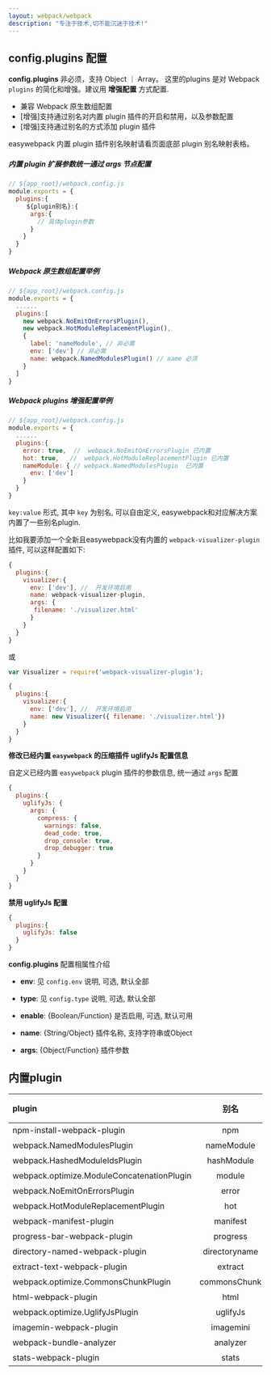 ```yaml
---
layout: webpack/webpack
description: "专注于技术,切不能沉迷于技术!"
---
```



## config.plugins 配置

**config.plugins** 非必须，支持 Object ｜ Array。 这里的plugins 是对 Webpack `plugins` 的简化和增强。建议用 **增强配置** 方式配置.

- 兼容 Webpack 原生数组配置
- [增强]支持通过别名对内置 plugin 插件的开启和禁用，以及参数配置
- [增强]支持通过别名的方式添加 plugin 插件

<div class ="easy-msg-tip">
easywebpack 内置 plugin 插件别名映射请看页面底部 plugin 别名映射表格。
</div>

##### 内置 plugin 扩展参数统一通过 args 节点配置

```js
// ${app_root}/webpack.config.js
module.exports = {
  plugins:{
     ${plugin别名}:{
      args:{
        // 具体plugin参数
      }
    }
  }
}
```

##### Webpack 原生数组配置举例

```js
// ${app_root}/webpack.config.js
module.exports = {
  ......
  plugins:[
    new webpack.NoEmitOnErrorsPlugin(),
    new webpack.HotModuleReplacementPlugin(),
    { 
      label: 'nameModule', // 非必需
      env: ['dev'] // 非必需
      name: webpack.NamedModulesPlugin() // name 必须
    }
  ]
}
```

##### Webpack plugins 增强配置举例

```js
// ${app_root}/webpack.config.js
module.exports = {
  ......
  plugins:{
    error: true,  //  webpack.NoEmitOnErrorsPlugin 已内置
    hot: true,   //  webpack.HotModuleReplacementPlugin 已内置
    nameModule: { // webpack.NamedModulesPlugin  已内置
      env: ['dev']
    }
  }
}
```


`key:value` 形式, 其中 `key` 为别名, 可以自由定义, easywebpack和对应解决方案内置了一些别名plugin. 


比如我要添加一个全新且easywebpack没有内置的 `webpack-visualizer-plugin` 插件, 可以这样配置如下:

```js
{
  plugins:{
    visualizer:{
      env: ['dev'], //  开发环境启用
      name: webpack-visualizer-plugin,
      args: {
       filename: './visualizer.html'
      }
    }
  }
}
```

或

```js
var Visualizer = require('webpack-visualizer-plugin');

{
  plugins:{
    visualizer:{
      env: ['dev'], //  开发环境启用
      name: new Visualizer({ filename: './visualizer.html'})
    }
  }
}
```


**修改已经内置 `easywebpack` 的压缩插件 uglifyJs 配置信息**

自定义已经内置 `easywebpack` plugin 插件的参数信息, 统一通过 `args` 配置 

```js
{
  plugins:{
    uglifyJs: {
      args: {
        compress: {
          warnings: false,
          dead_code: true,
          drop_console: true,
          drop_debugger: true
        }
      }
    }
  }
}
```

**禁用 uglifyJs 配置**

```js
{
  plugins:{
    uglifyJs: false
  }
}
```

**config.plugins** 配置相属性介绍


- **env**: 见 `config.env` 说明, 可选, 默认全部

- **type**: 见 `config.type` 说明, 可选, 默认全部

- **enable**: {Boolean/Function} 是否启用, 可选, 默认可用

- **name**: {String/Object} 插件名称, 支持字符串或Object

- **args**: {Object/Function} 插件参数


## 内置plugin

| plugin                                     | 别名            |  默认是否开启/开启环境  | 
| :--------                                  | :-----:        | :----:        | 
| npm-install-webpack-plugin                 | npm            |  否           |
| webpack.NamedModulesPlugin                 | nameModule     |  是/dev       |
| webpack.HashedModuleIdsPlugin              | hashModule     |  是/test,prod  |
| webpack.optimize.ModuleConcatenationPlugin | module         |  是           |
| webpack.NoEmitOnErrorsPlugin               | error          |  是           |
| webpack.HotModuleReplacementPlugin         | hot            |  是/dev           |
| webpack-manifest-plugin                    | manifest       |  是           |
| progress-bar-webpack-plugin                | progress       |  是/dev       |
| directory-named-webpack-plugin             | directoryname  |  是           |
| extract-text-webpack-plugin                | extract        |  是           |
| webpack.optimize.CommonsChunkPlugin        | commonsChunk   |  是           | 
| html-webpack-plugin                        | html           |  是           |
| webpack.optimize.UglifyJsPlugin            | uglifyJs       |  是/prod      |
| imagemin-webpack-plugin                    | imagemini      | 是/prod      | 
| webpack-bundle-analyzer                    | analyzer       |  否      | 
| stats-webpack-plugin                       | stats          |  否      | 